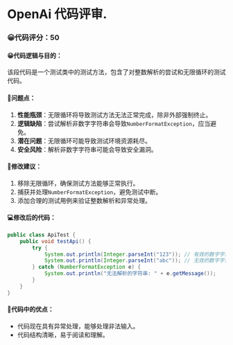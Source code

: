 # OpenAi 代码评审.
### 😀代码评分：50
#### 😀代码逻辑与目的：
该段代码是一个测试类中的测试方法，包含了对整数解析的尝试和无限循环的测试代码。

#### 🤔问题点：
1. **性能瓶颈**：无限循环将导致测试方法无法正常完成，除非外部强制终止。
2. **逻辑缺陷**：尝试解析非数字字符串会导致`NumberFormatException`，应当避免。
3. **潜在问题**：无限循环可能导致测试环境资源耗尽。
4. **安全风险**：解析非数字字符串可能会导致安全漏洞。

#### 🎯修改建议：
1. 移除无限循环，确保测试方法能够正常执行。
2. 捕获并处理`NumberFormatException`，避免测试中断。
3. 添加合理的测试用例来验证整数解析和异常处理。

#### 💻修改后的代码：
```java
public class ApiTest {
    public void testApi() {
        try {
            System.out.println(Integer.parseInt("123")); // 有效的数字字符串
            System.out.println(Integer.parseInt("abc")); // 无效的数字字符串，应捕获异常
        } catch (NumberFormatException e) {
            System.out.println("无法解析的字符串: " + e.getMessage());
        }
    }
}
```

#### 🌟代码中的优点：
- 代码现在具有异常处理，能够处理非法输入。
- 代码结构清晰，易于阅读和理解。